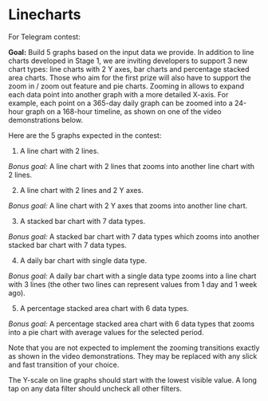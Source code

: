 # Linecharts
For Telegram contest:

**Goal:** Build 5 graphs based on the input data we provide. In addition to line charts developed in Stage 1, we are inviting developers to support 3 new chart types: line charts with 2 Y axes, bar charts and percentage stacked area charts.
Those who aim for the first prize will also have to support the zoom in / zoom out feature and pie charts. Zooming in allows to expand each data point into another graph with a more detailed X-axis. For example, each point on a 365-day daily graph can be zoomed into a 24-hour graph on a 168-hour timeline, as shown on one of the video demonstrations below.

Here are the 5 graphs expected in the contest:

1. A line chart with 2 lines.

*Bonus goal:* A line chart with 2 lines that zooms into another line chart with 2 lines.

2. A line chart with 2 lines and 2 Y axes. 

*Bonus goal:* A line chart with 2 Y axes that zooms into another line chart.

3. A stacked bar chart with 7 data types.

*Bonus goal:* A stacked bar chart with 7 data types which zooms into another stacked bar chart with 7 data types.

4. A daily bar chart with single data type.

*Bonus goal:* A daily bar chart with a single data type zooms into a line chart with 3 lines (the other two lines can represent values from 1 day and 1 week ago).

5. A percentage stacked area chart with 6 data types.

*Bonus goal:* A percentage stacked area chart with 6 data types that zooms into a pie chart with average values for the selected period.

Note that you are not expected to implement the zooming transitions exactly as shown in the video demonstrations. They may be replaced with any slick and fast transition of your choice.

The Y-scale on line graphs should start with the lowest visible value. A long tap on any data filter should uncheck all other filters. 
